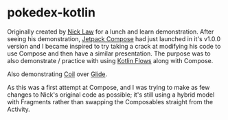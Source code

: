 # pokedex-kotlin

Originally created by [Nick Law](https://github.com/nickwlaw/pokedex-kotlin) for a lunch and learn demonstration.
After seeing his demonstration, [Jetpack Compose](https://developer.android.com/jetpack/compose) had just launched in it's v1.0.0 version and I became inspired to try taking a crack at modifying his code to use Compose and then have a similar presentation.
The purpose was to also demonstrate / practice with using [Kotlin Flows](https://developer.android.com/kotlin/flow) along with Compose.

Also demonstrating [Coil](https://github.com/coil-kt/coil) over [Glide](https://bumptech.github.io/glide/).

As this was a first attempt at Compose, and I was trying to make as few changes to Nick's original code as possible; it's still using a hybrid model with Fragments rather than swapping the Composables straight from the Activity.
